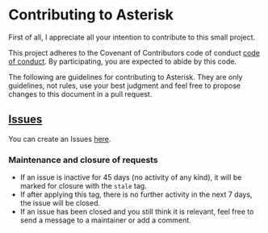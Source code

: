 # Contributing to Asterisk

First of all, I appreciate all your intention to contribute to this small project.

This project adheres to the Covenant of Contributors code of conduct [code of conduct](CODE_OF_CONDUCT.md). By participating, you are expected to abide by this code.

The following are guidelines for contributing to Asterisk. They are only guidelines, not rules, use your best judgment and feel free to propose changes to this document in a pull request.

## [Issues](https://github.com/Itzdan0ul/asterisk/issues)

You can create an Issues [here](https://github.com/Itzdan0ul/asterisk/issues/new).

### Maintenance and closure of requests
* If an issue is inactive for 45 days (no activity of any kind), it will be marked for closure with the `stale` tag.
* If after applying this tag, there is no further activity in the next 7 days, the issue will be closed.
* If an issue has been closed and you still think it is relevant, feel free to send a message to a maintainer or add a comment.